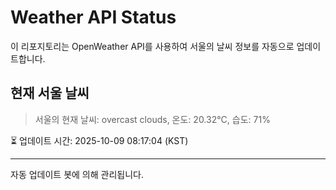 
# Weather API Status

이 리포지토리는 OpenWeather API를 사용하여 서울의 날씨 정보를 자동으로 업데이트합니다.

## 현재 서울 날씨
> 서울의 현재 날씨: overcast clouds, 온도: 20.32°C, 습도: 71%

⏳ 업데이트 시간: 2025-10-09 08:17:04 (KST)

---
자동 업데이트 봇에 의해 관리됩니다.
